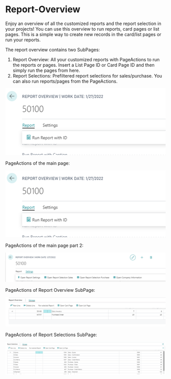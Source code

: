 # Report-Overview

Enjoy an overview of all the customized reports and the report selection in your projects!
You can use this overview to run reports, card pages or list pages.
This is a simple way to create new records in the card/list pages or run your reports. 

The report overview contains two SubPages:
1. Report Overview: All your customized reports with PageActions to run the reports or pages. Insert a List Page ID or Card Page ID and then simply run the pages from here.
2. Report Selections: Prefiltered report selections for sales/purchase. You can also run reports/pages from the PageActions.

![ReportOverview](resources/Actions1.png)

PageActions of the main page:

![Actions1](resources/Actions1.png)

PageActions of the main page part 2:

![Actions2](resources/Actions2.png)

PageActions of Report Overview SubPage:

![Actions3](resources/Actions3.png)

PageActions of Report Selections SubPage:

![Actions4](resources/Actions4.png)